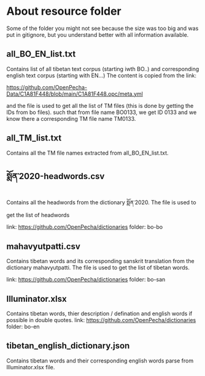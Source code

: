 # About resource folder

Some of the folder you might not see because the size was too big and was put in gitignore,
but you understand better with all information available.

## all_BO_EN_list.txt

Contains list of all tibetan text corpus (starting iwth BO..) and corresponding english
text corpus (starting with EN...)
The content is copied from the link:

https://github.com/OpenPecha-Data/C1A81F448/blob/main/C1A81F448.opc/meta.yml

and the file is used to get all the list of TM files (this is done by getting the IDs from bo files). such that from file name BO0133, we get ID 0133 and we know there a corresponding TM
file name TM0133.

## all_TM_list.txt

Contains all the TM file names extracted from all_BO_EN_list.txt.


## སྨོན་2020-headwords.csv

Contains all the headwords from the dictionary སྨོན་2020. The file is used to get the list of headwords

link: https://github.com/OpenPecha/dictionaries
folder: bo-bo


## mahavyutpatti.csv

Contains tibetan words and its corresponding sanskrit translation from the dictionary mahavyutpatti.
The file is used to get the list of tibetan words.

link: https://github.com/OpenPecha/dictionaries
folder: bo-san

## Illuminator.xlsx

Contains tibetan words, thier description / defination and english words if possible in double quotes.
link: https://github.com/OpenPecha/dictionaries
folder: bo-en

## tibetan_english_dictionary.json
Contains tibetan words and their corresponding english words parse from Illuminator.xlsx file.
